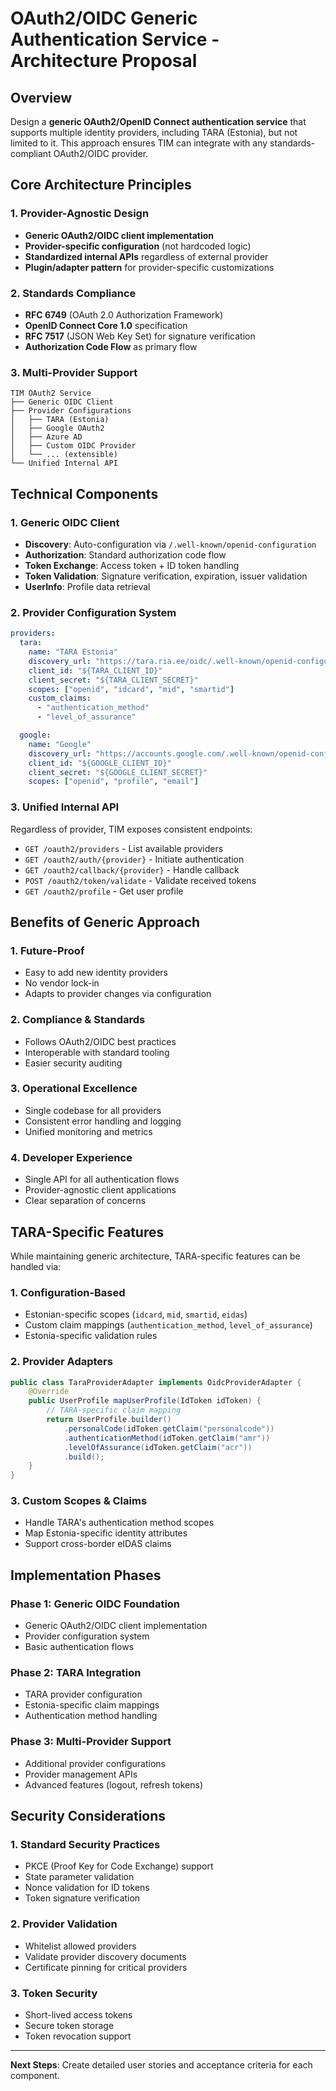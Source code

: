 # OAuth2/OIDC Generic Authentication Service - Architecture Proposal

## Overview
Design a **generic OAuth2/OpenID Connect authentication service** that supports multiple identity providers, including TARA (Estonia), but not limited to it. This approach ensures TIM can integrate with any standards-compliant OAuth2/OIDC provider.

## Core Architecture Principles

### 1. Provider-Agnostic Design
- **Generic OAuth2/OIDC client implementation**
- **Provider-specific configuration** (not hardcoded logic)
- **Standardized internal APIs** regardless of external provider
- **Plugin/adapter pattern** for provider-specific customizations

### 2. Standards Compliance
- **RFC 6749** (OAuth 2.0 Authorization Framework)
- **OpenID Connect Core 1.0** specification
- **RFC 7517** (JSON Web Key Set) for signature verification
- **Authorization Code Flow** as primary flow

### 3. Multi-Provider Support
```
TIM OAuth2 Service
├── Generic OIDC Client
├── Provider Configurations
│   ├── TARA (Estonia)
│   ├── Google OAuth2
│   ├── Azure AD
│   ├── Custom OIDC Provider
│   └── ... (extensible)
└── Unified Internal API
```

## Technical Components

### 1. Generic OIDC Client
- **Discovery**: Auto-configuration via `/.well-known/openid-configuration`
- **Authorization**: Standard authorization code flow
- **Token Exchange**: Access token + ID token handling
- **Token Validation**: Signature verification, expiration, issuer validation
- **UserInfo**: Profile data retrieval

### 2. Provider Configuration System
```yaml
providers:
  tara:
    name: "TARA Estonia"
    discovery_url: "https://tara.ria.ee/oidc/.well-known/openid-configuration"
    client_id: "${TARA_CLIENT_ID}"
    client_secret: "${TARA_CLIENT_SECRET}"
    scopes: ["openid", "idcard", "mid", "smartid"]
    custom_claims:
      - "authentication_method"
      - "level_of_assurance"

  google:
    name: "Google"
    discovery_url: "https://accounts.google.com/.well-known/openid-configuration"
    client_id: "${GOOGLE_CLIENT_ID}"
    client_secret: "${GOOGLE_CLIENT_SECRET}"
    scopes: ["openid", "profile", "email"]
```

### 3. Unified Internal API
Regardless of provider, TIM exposes consistent endpoints:
- `GET /oauth2/providers` - List available providers
- `GET /oauth2/auth/{provider}` - Initiate authentication
- `GET /oauth2/callback/{provider}` - Handle callback
- `POST /oauth2/token/validate` - Validate received tokens
- `GET /oauth2/profile` - Get user profile

## Benefits of Generic Approach

### 1. **Future-Proof**
- Easy to add new identity providers
- No vendor lock-in
- Adapts to provider changes via configuration

### 2. **Compliance & Standards**
- Follows OAuth2/OIDC best practices
- Interoperable with standard tooling
- Easier security auditing

### 3. **Operational Excellence**
- Single codebase for all providers
- Consistent error handling and logging
- Unified monitoring and metrics

### 4. **Developer Experience**
- Single API for all authentication flows
- Provider-agnostic client applications
- Clear separation of concerns

## TARA-Specific Features

While maintaining generic architecture, TARA-specific features can be handled via:

### 1. **Configuration-Based**
- Estonian-specific scopes (`idcard`, `mid`, `smartid`, `eidas`)
- Custom claim mappings (`authentication_method`, `level_of_assurance`)
- Estonia-specific validation rules

### 2. **Provider Adapters**
```java
public class TaraProviderAdapter implements OidcProviderAdapter {
    @Override
    public UserProfile mapUserProfile(IdToken idToken) {
        // TARA-specific claim mapping
        return UserProfile.builder()
            .personalCode(idToken.getClaim("personalcode"))
            .authenticationMethod(idToken.getClaim("amr"))
            .levelOfAssurance(idToken.getClaim("acr"))
            .build();
    }
}
```

### 3. **Custom Scopes & Claims**
- Handle TARA's authentication method scopes
- Map Estonia-specific identity attributes
- Support cross-border eIDAS claims

## Implementation Phases

### Phase 1: Generic OIDC Foundation
- Generic OAuth2/OIDC client implementation
- Provider configuration system
- Basic authentication flows

### Phase 2: TARA Integration
- TARA provider configuration
- Estonia-specific claim mappings
- Authentication method handling

### Phase 3: Multi-Provider Support
- Additional provider configurations
- Provider management APIs
- Advanced features (logout, refresh tokens)

## Security Considerations

### 1. **Standard Security Practices**
- PKCE (Proof Key for Code Exchange) support
- State parameter validation
- Nonce validation for ID tokens
- Token signature verification

### 2. **Provider Validation**
- Whitelist allowed providers
- Validate provider discovery documents
- Certificate pinning for critical providers

### 3. **Token Security**
- Short-lived access tokens
- Secure token storage
- Token revocation support

---

**Next Steps**: Create detailed user stories and acceptance criteria for each component.